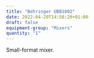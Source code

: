 ```yaml
---
title: "Behringer UBB1002"
date: 2022-04-20T14:58:20+01:00
draft: false
equipment-group: "Mixers"
quantity: "1"
---
```


Small-format mixer.